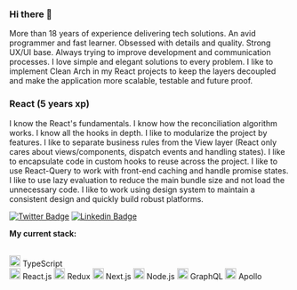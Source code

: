 ### Hi there 👋

More than 18 years of experience delivering tech solutions. An avid programmer and fast learner. Obsessed with details and quality. Strong UX/UI base. Always trying to improve development and communication processes. I love simple and elegant solutions to every problem. I like to implement Clean Arch in my React projects to keep the layers decoupled and make the application more scalable, testable and future proof.

### React (5 years xp)
I know the React's fundamentals. I know how the reconciliation algorithm works. I know all the hooks in depth. I like to modularize the project by features. I like to separate business rules from the View layer (React only cares about views/components, dispatch events and handling states). I like to encapsulate code in custom hooks to reuse across the project. I like to use React-Query to work with front-end caching and handle promise states. I like to use lazy evaluation to reduce the main bundle size and not load the unnecessary code. I like to work using design system to maintain a consistent design and quickly build robust platforms.

[![Twitter Badge](https://img.shields.io/badge/-@raphaeljoer-1ca0f1?style=flat-square&labelColor=1ca0f1&logo=twitter&logoColor=white&link=https://twitter.com/raphaeljoer)](https://twitter.com/raphaeljoer)
[![Linkedin Badge](https://img.shields.io/badge/-Raphael%20Joer-blue?style=flat-square&logo=Linkedin&logoColor=white&link=https://www.linkedin.com/in/raphaeljoer)](https://www.linkedin.com/in/raphaeljoer)

<strong>My current stack:</strong>
<br/>
<br/>
<div style=`
  display: flex;
  align-item: center;
`>
<img src="https://i.ibb.co/PZ2XZgr/ts.png" width="20"/> TypeScript
</div>
<img src="https://i.ibb.co/nw7bwV8/react.png" width="20"/> React.js
<img src="https://i.ibb.co/kKct79J/favpng-redux-react-javascript-angular-cascading-style-sheets.png" width="20"/> Redux
<img src="https://i.ibb.co/6HSg83k/nextjs-icon-132160.png" width="20"/> Next.js
<img src="https://i.ibb.co/t3CwZkb/68747470733a2f2f692e6962622e636f2f7656786d794e322f6e6f64652e706e67.png" width="20"/> Node.js
<img src="https://i.ibb.co/TH3HpPM/68747470733a2f2f692e6962622e636f2f326e724e537a662f6772617068716c2e706e67.png" width="20"/> GraphQL
<img src="https://i.ibb.co/j4CMBK3/68747470733a2f2f692e6962622e636f2f5430587a59564b2f61706f6c6c6f2e706e67.png" width="20"/> Apollo
